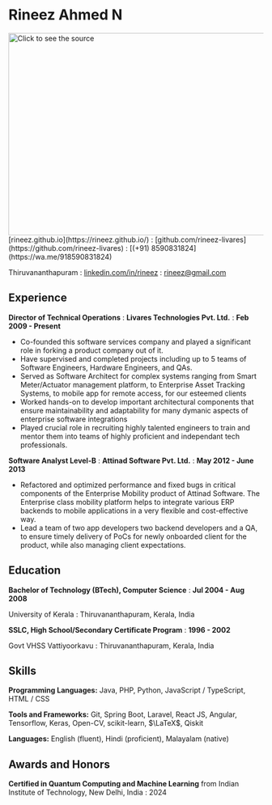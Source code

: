 # Rineez Ahmed N
<picture>
		  <img src="template1_styles.svg" width="800" height="400" alt="Click to see the source">
		</picture>
<span class="iconify" data-icon="charm:person"></span> [rineez.github.io](https://rineez.github.io/)
  : <span class="iconify" data-icon="tabler:brand-github"></span> [github.com/rineez-livares](https://github.com/rineez-livares)
  : <span class="iconify" data-icon="tabler:phone"></span> [(+91) 8590831824](https://wa.me/918590831824)

<span class="iconify" data-icon="ic:outline-location-on"></span> Thiruvananthapuram
  : <span class="iconify" data-icon="tabler:brand-linkedin"></span> [linkedin.com/in/rineez](https://linkedin.com/in/rineez/)
  : <span class="iconify" data-icon="tabler:mail"></span> [rineez@gmail.com](mailto:rineez@gmail.com)

## Experience

**Director of Technical Operations**
  : **Livares Technologies Pvt. Ltd.**
  : **Feb 2009 - Present**

- Co-founded this software services company and played a significant role in forking a product company out of it.
- Have supervised and completed projects including up to 5 teams of Software Engineers, Hardware Engineers, and QAs.
- Served as Software Architect for complex systems ranging from Smart Meter/Actuator management platform, to Enterprise Asset Tracking Systems, to mobile app for remote access, for our esteemed clients
- Worked hands-on to develop important architectural components that ensure maintainability and adaptability for many dymanic aspects of enterprise software integrations
- Played crucial role in recruiting highly talented engineers to train and mentor them into teams of highly proficient and independant tech professionals.


**Software Analyst Level-B**
  : **Attinad Software Pvt. Ltd.**
  : **May 2012 - June 2013**

- Refactored and optimized performance and fixed bugs in critical components of the Enterprise Mobility product of Attinad Software. The Enterprise class mobility platform helps to integrate various ERP backends to mobile applications in a very flexible and cost-effective way.
- Lead a team of two app developers two backend developers and a QA, to ensure timely delivery of PoCs for newly onboarded client for the product, while also managing client expectations.

## Education

**Bachelor of Technology (BTech), Computer Science**
  : **Jul 2004 - Aug 2008**

University of Kerala
  : Thiruvananthapuram, Kerala, India


**SSLC, High School/Secondary Certificate Program**
  : **1996 - 2002**

Govt VHSS Vattiyoorkavu
  : Thiruvananthapuram, Kerala, India

## Skills

**Programming Languages:** <span class="iconify" data-icon="logos:java" data-inline="false"></span> Java, <span class="iconify" data-icon="logos:php" data-inline="false"></span>PHP, <span class="iconify" data-icon="logos:python"></span> Python, <span class="iconify" data-icon="vscode-icons:file-type-js-official"></span> JavaScript / <span class="iconify" data-icon="vscode-icons:file-type-typescript-official"></span> TypeScript, <span class="iconify" data-icon="vscode-icons:file-type-html"></span> HTML / <span class="iconify" data-icon="vscode-icons:file-type-css"></span> CSS

**Tools and Frameworks:** Git, Spring Boot, Laravel, React JS, Angular, Tensorflow, Keras, Open-CV, scikit-learn, $\LaTeX$, Qiskit

**Languages:** English (fluent), Hindi (proficient), Malayalam (native)

## Awards and Honors

**Certified in Quantum Computing and Machine Learning** from Indian Institute of Technology, New Delhi, India
  : 2024
